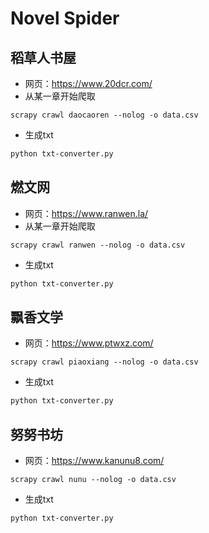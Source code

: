 # Novel Spider

## 稻草人书屋

* 网页：https://www.20dcr.com/
* 从某一章开始爬取

```shell
scrapy crawl daocaoren --nolog -o data.csv
```

* 生成txt

```sh
python txt-converter.py
```

## 燃文网

* 网页：https://www.ranwen.la/
* 从某一章开始爬取

```shell
scrapy crawl ranwen --nolog -o data.csv
```

* 生成txt

```sh
python txt-converter.py
```
## 飘香文学

* 网页：https://www.ptwxz.com/

```shell
scrapy crawl piaoxiang --nolog -o data.csv
```

* 生成txt

```sh
python txt-converter.py
```
## 努努书坊

* 网页：https://www.kanunu8.com/

```shell
scrapy crawl nunu --nolog -o data.csv
```

* 生成txt

```sh
python txt-converter.py
```
